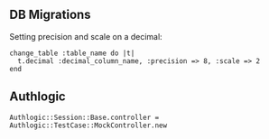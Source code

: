 ## DB Migrations

Setting precision and scale on a decimal:

    change_table :table_name do |t|
      t.decimal :decimal_column_name, :precision => 8, :scale => 2
    end

## Authlogic

    Authlogic::Session::Base.controller = Authlogic::TestCase::MockController.new
